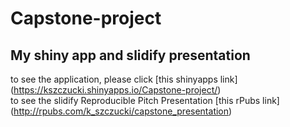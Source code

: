 # Capstone-project
## My shiny app and slidify presentation ##   

to see the application, please click [this shinyapps link] (https://kszczucki.shinyapps.io/Capstone-project/)    
to see the slidify Reproducible Pitch Presentation [this rPubs link] (http://rpubs.com/k_szczucki/capstone_presentation) 